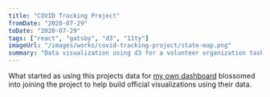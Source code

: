 ```yaml
---
title: "COVID Tracking Project"
fromDate: "2020-07-29"
toDate: "2020-07-29"
tags: ["react", "gatsby", "d3", "11ty"]
imageUrl: "/images/works/covid-tracking-project/state-map.png"
summary: "Data visualization using d3 for a volunteer organization tasked with tracking COVID19 data in the US."
---
```


What started as using this projects data for [my own dashboard](https://covid19-dash.netlify.com/) blossomed into joining the project to help build official visualizations using their data.

